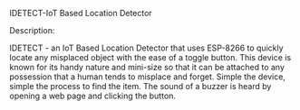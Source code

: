IDETECT-IoT Based Location Detector

Description:

IDETECT - an IoT Based Location Detector that uses ESP-8266 to quickly locate any misplaced object with the ease of a toggle button. This device is known for its handy nature and mini-size so that it can be attached to any possession that a human tends to misplace and forget. Simple the device, simple the process to find the item. The sound of a buzzer is heard by opening a web page and clicking the button.
